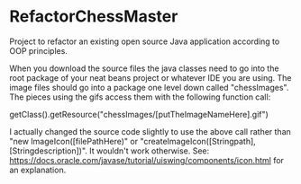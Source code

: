 # RefactorChessMaster
Project to refactor an existing open source Java application according to OOP principles.

When you download the source files the java classes need to go into the root package of your neat beans project or whatever IDE you are using. The image files should go into a package one level down called "chessImages". The pieces using the gifs access them with the following function call:

getClass().getResource("chessImages/[putTheImageNameHere].gif")

I actually changed the source code slightly to use the above call rather than "new ImageIcon([filePathHere)" or "createImageIcon([Stringpath], [Stringdescription])". It wouldn't work otherwise. See: https://docs.oracle.com/javase/tutorial/uiswing/components/icon.html for an explanation.
